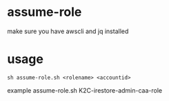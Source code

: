 # assume-role

make sure you have awscli and jq installed

# usage

```
sh assume-role.sh <rolename> <accountid>

```
  
example assume-role.sh K2C-irestore-admin-caa-role <XXXirestore-account-idXXX>
